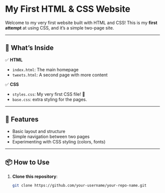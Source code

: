 # My First HTML & CSS Website

Welcome to my very first website built with HTML and CSS! This is my **first attempt** at using CSS, and it’s a simple two-page site.

---

## 🚀 What’s Inside

✅ **HTML**  
- `index.html`: The main homepage  
- `tweets.html`: A second page with more content  

✅ **CSS**  
- `styles.css`: My very first CSS file! 🎨
- `base.css`: extra styling for the pages.

---

## 🌟 Features

- Basic layout and structure  
- Simple navigation between two pages  
- Experimenting with CSS styling (colors, fonts)

---

## 📦 How to Use

1. **Clone this repository**:
   ```bash
   git clone https://github.com/your-username/your-repo-name.git

